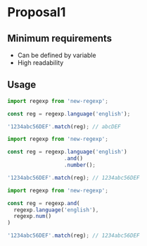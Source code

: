 # Proposal1 

## Minimum requirements
- Can be defined by variable
- High readability

## Usage
```javascript
import regexp from 'new-regexp';

const reg = regexp.language('english');

'1234abc56DEF'.match(reg); // abcDEF
```


```javascript
import regexp from 'new-regexp';

const reg = regexp.language('english')
                  .and()
                  .number();

'1234abc56DEF'.match(reg); // 1234abc56DEF
```


```javascript
import regexp from 'new-regexp';

const reg = regexp.and(
  regexp.language('english'),
  regexp.num()
)

'1234abc56DEF'.match(reg); // 1234abc56DEF
```
